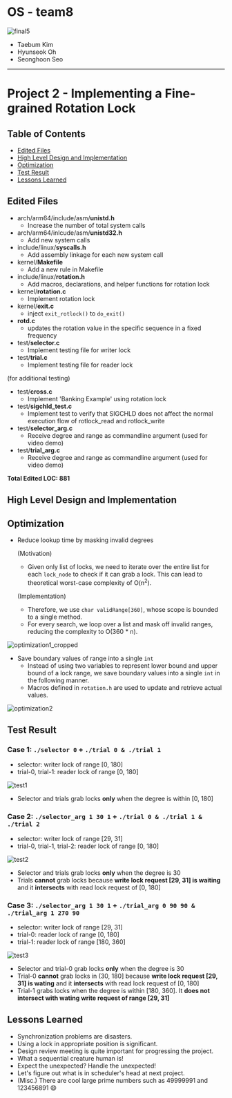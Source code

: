 # OS - team8
![final5](https://user-images.githubusercontent.com/25524539/54601604-c7cfd080-4a82-11e9-81fd-bd870b4ff151.png)
- Taebum Kim
- Hyunseok Oh
- Seonghoon Seo

---
# Project 2 - Implementing a Fine-grained Rotation Lock
## Table of Contents
- [Edited Files](#edited-files)
- [High Level Design and Implementation](#high-level-design-and-implementation)
- [Optimization](#optimization)
- [Test Result](#test-result)
- [Lessons Learned](#lessons-learned)

## Edited Files
- arch/arm64/include/asm/**unistd.h**
  - Increase the number of total system calls
- arch/arm64/inlcude/asm/**unistd32.h**
  - Add new system calls
- include/linux/**syscalls.h**
  - Add assembly linkage for each new system call 
- kernel/**Makefile**
  - Add a new rule in Makefile
- include/linux/**rotation.h**
  - Add macros, declarations, and helper functions for rotation lock
- kernel/**rotation.c**
  - Implement rotation lock
- kernel/**exit.c**
  - inject `exit_rotlock()` to `do_exit()`
- **rotd.c**
  - updates the rotation value in the specific sequence in a fixed frequency
- test/**selector.c**
  - Implement testing file for writer lock
- test/**trial.c**
  - Implement testing file for reader lock

(for additional testing)

- test/**cross.c**
  - Implement 'Banking Example' using rotation lock
- test/**sigchld_test.c**
  - Implement test to verify that SIGCHLD does not affect the normal execution flow of rotlock_read and rotlock_write
- test/**selector_arg.c**
  - Receive degree and range as commandline argument (used for video demo)
- test/**trial_arg.c**
  - Receive degree and range as commandline argument (used for video demo)


**Total Edited LOC: 881**

## High Level Design and Implementation


## Optimization

- Reduce lookup time by masking invalid degrees

  (Motivation)
  - Given only list of locks, we need to iterate over the entire list for each `lock_node` to check if it can grab a lock. This can lead to theoretical worst-case complexity of O(n<sup>2</sup>).

  (Implementation)
  - Therefore, we use `char validRange[360]`, whose scope is bounded to a single method.
  - For every search, we loop over a list and mask off invalid ranges, reducing the complexity to O(360 * n).
  
![optimization1_cropped](https://user-images.githubusercontent.com/22310099/56062882-c99e6280-5da8-11e9-8570-c0a1eef3a810.gif)

- Save boundary values of range into a single `int`
  - Instead of using two variables to represent lower bound and upper bound of a lock range, we save boundary values into a single `int` in the following manner.
  - Macros defined in `rotation.h` are used to update and retrieve actual values.

![optimization2](https://user-images.githubusercontent.com/22310099/56062743-66accb80-5da8-11e9-9978-b5b2511aad20.jpg)  

## Test Result

### Case 1: `./selector 0` + `./trial 0 & ./trial 1`
* selector: writer lock of range [0, 180]
* trial-0, trial-1: reader lock of range [0, 180]

![test1](https://user-images.githubusercontent.com/22310099/56063708-0703ef80-5dab-11e9-960d-d843a64b6c54.gif)

* Selector and trials grab locks **only** when the degree is within [0, 180]

### Case 2: `./selector_arg 1 30 1` + `./trial 0 & ./trial 1 & ./trial 2`
* selector: writer lock of range [29, 31]
* trial-0, trial-1, trial-2: reader lock of range [0, 180]

![test2](https://user-images.githubusercontent.com/22310099/56062927-ea66b800-5da8-11e9-8657-ef93dbcb6f4e.gif)

* Selector and trials grab locks **only** when the degree is 30
* Trials **cannot** grab locks because **write lock request [29, 31] is waiting** and it **intersects** with read lock request of [0, 180]

### Case 3: `./selector_arg 1 30 1` + `./trial_arg 0 90 90 & ./trial_arg 1 270 90`
* selector: writer lock of range [29, 31]
* trial-0: reader lock of range [0, 180]
* trial-1: reader lock of range [180, 360]

![test3](https://user-images.githubusercontent.com/22310099/56062928-eb97e500-5da8-11e9-883e-7f9b01ba74ed.gif)

* Selector and trial-0 grab locks **only** when the degree is 30
* Trial-0 **cannot** grab locks in (30, 180] because **write lock request [29, 31] is wating** and it **intersects** with read lock request of [0, 180]
* Trial-1 grabs locks when the degree is within [180, 360]. It **does not intersect with wating write request of range [29, 31]**

## Lessons Learned
- Synchronization problems are disasters.
- Using a lock in appropriate position is significant.
- Design review meeting is quite important for progressing the project.
- What a sequential creature human is!
- Expect the unexpected? Handle the unexpected!
- Let's figure out what is in scheduler's head at next project.
- (Misc.) There are cool large prime numbers such as 49999991 and 123456891 :smile:
